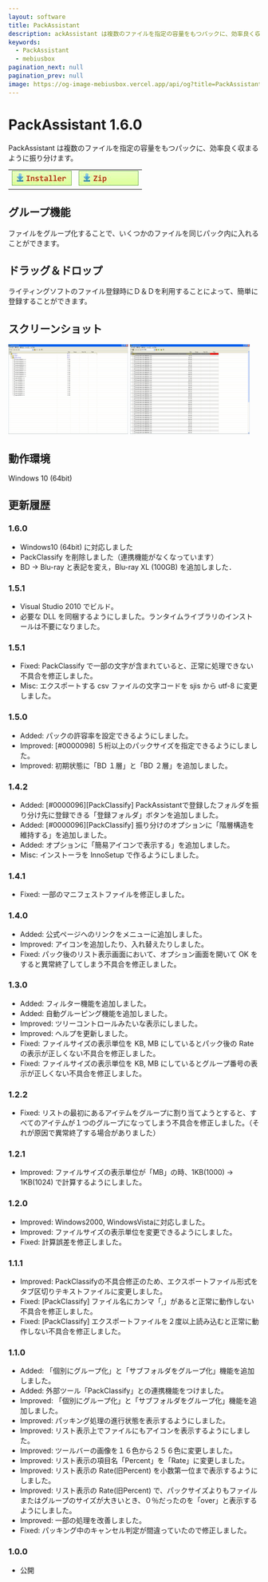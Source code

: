 ```yaml
---
layout: software
title: PackAssistant
description: ackAssistant は複数のファイルを指定の容量をもつパックに、効率良く収まるように振り分けます
keywords:
  - PackAssistant
  - mebiusbox
pagination_next: null
pagination_prev: null
image: https://og-image-mebiusbox.vercel.app/api/og?title=PackAssistant&subtitle=ackAssistant%20%E3%81%AF%E8%A4%87%E6%95%B0%E3%81%AE%E3%83%95%E3%82%A1%E3%82%A4%E3%83%AB%E3%82%92%E6%8C%87%E5%AE%9A%E3%81%AE%E5%AE%B9%E9%87%8F%E3%82%92%E3%82%82%E3%81%A4%E3%83%91%E3%83%83%E3%82%AF%E3%81%AB%E3%80%81%E5%8A%B9%E7%8E%87%E8%89%AF%E3%81%8F%E5%8F%8E%E3%81%BE%E3%82%8B%E3%82%88%E3%81%86%E3%81%AB%E6%8C%AF%E3%82%8A%E5%88%86%E3%81%91%E3%81%BE%E3%81%99
---
```


# PackAssistant 1.6.0
PackAssistant は複数のファイルを指定の容量をもつパックに、効率良く収まるように振り分けます。

<table className="mbx-dl" cellPadding="0" cellSpacing="0" border="0">
	<tr>
		<td>
			<a href="https://github.com/mebiusbox/apps/releases/tag/first" target="_blank">
				<em><img src="/img/download_exe.jpg" /></em>
			</a>
		</td>
		<td>
			<a href="https://github.com/mebiusbox/apps/releases/tag/first" target="_blank">
				<em><img src="/img/download_zip.jpg" /></em>
			</a>
		</td>
	</tr>
</table>

## グループ機能
ファイルをグループ化することで、いくつかのファイルを同じパック内に入れることができます。

## ドラッグ＆ドロップ
ライティングソフトのファイル登録時にＤ＆Ｄを利用することによって、簡単に登録することができます。

## スクリーンショット
<div className="mbx-snap">
	<img src="/img/PackAssistant_snap01.jpg" width="240" height="180" alt="snap01" border="0" />
	<img src="/img/PackAssistant_snap02.jpg" width="240" height="180" alt="snap02" border="0" />
	<br className="mbx-clear" />
</div>

## 動作環境
Windows 10 (64bit)

## 更新履歴

### 1.6.0
* Windows10 (64bit) に対応しました
* PackClassify を削除しました（連携機能がなくなっています）
* BD -> Blu-ray と表記を変え，Blu-ray XL (100GB) を追加しました．

### 1.5.1
* Visual Studio 2010 でビルド。
* 必要な DLL を同梱するようにしました。ランタイムライブラリのインストールは不要になりました。

### 1.5.1
* Fixed: PackClassify で一部の文字が含まれていると、正常に処理できない不具合を修正しました。
* Misc: エクスポートする csv ファイルの文字コードを sjis から utf-8 に変更しました。

### 1.5.0
* Added: パックの許容率を設定できるようにしました。
* Improved: [#0000098] ５桁以上のパックサイズを指定できるようにしました。
* Improved: 初期状態に「BD １層」と「BD ２層」を追加しました。

### 1.4.2
* Added: [#0000096][PackClassify] PackAssistantで登録したフォルダを振り分け先に登録できる「登録フォルダ」ボタンを追加しました。
* Added: [#0000096][PackClassify] 振り分けのオプションに「階層構造を維持する」を追加しました。
* Added: オプションに「簡易アイコンで表示する」を追加しました。
* Misc: インストーラを InnoSetup で作るようにしました。

### 1.4.1
* Fixed: 一部のマニフェストファイルを修正しました。

### 1.4.0
* Added: 公式ページへのリンクをメニューに追加しました。
* Improved: アイコンを追加したり、入れ替えたりしました。
* Fixed: パック後のリスト表示画面において、オプション画面を開いて OK をすると異常終了してしまう不具合を修正しました。

### 1.3.0
* Added: フィルター機能を追加しました。
* Added: 自動グルーピング機能を追加しました。
* Improved: ツリーコントロールみたいな表示にしました。
* Improved: ヘルプを更新しました。
* Fixed: ファイルサイズの表示単位を KB, MB にしているとパック後の Rate の表示が正しくない不具合を修正しました。
* Fixed: ファイルサイズの表示単位を KB, MB にしているとグループ番号の表示が正しくない不具合を修正しました。

### 1.2.2
* Fixed: リストの最初にあるアイテムをグループに割り当てようとすると、すべてのアイテムが１つのグループになってしまう不具合を修正しました。（それが原因で異常終了する場合がありました）

### 1.2.1
* Improved: ファイルサイズの表示単位が「MB」の時、1KB(1000) -> 1KB(1024) で計算するようにしました。

### 1.2.0
* Improved: Windows2000, WindowsVistaに対応しました。
* Improved: ファイルサイズの表示単位を変更できるようにしました。
* Fixed: 計算誤差を修正しました。

### 1.1.1
* Improved: PackClassifyの不具合修正のため、エクスポートファイル形式をタブ区切りテキストファイルに変更しました。
* Fixed: [PackClassify] ファイル名にカンマ「,」があると正常に動作しない不具合を修正しました。
* Fixed: [PackClassify] エクスポートファイルを２度以上読み込むと正常に動作しない不具合を修正しました。

### 1.1.0
* Added: 「個別にグループ化」と「サブフォルダをグループ化」機能を追加しました。
* Added: 外部ツール「PackClassify」との連携機能をつけました。
* Improved: 「個別にグループ化」と「サブフォルダをグループ化」機能を追加しました。
* Improved: パッキング処理の進行状態を表示するようにしました。
* Improved: リスト表示上でファイルにもアイコンを表示するようにしました。
* Improved: ツールバーの画像を１６色から２５６色に変更しました。
* Improved: リスト表示の項目名「Percent」を「Rate」に変更しました。
* Improved: リスト表示の Rate(旧Percent) を小数第一位まで表示するようにしました。
* Improved: リスト表示の Rate(旧Percent) で、パックサイズよりもファイルまたはグループのサイズが大きいとき、０％だったのを「over」と表示するようにしました。
* Improved: 一部の処理を改善しました。
* Fixed: パッキング中のキャンセル判定が間違っていたので修正しました。

### 1.0.0
* 公開
